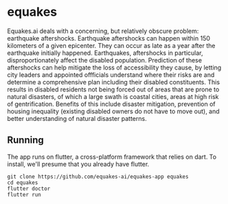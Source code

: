 # equakes

Equakes.ai deals with a concerning, but relatively obscure problem: earthquake aftershocks. Earthquake aftershocks can happen within 150 kilometers of a given epicenter. They can occur as late as a year after the earthquake initially happened. Earthquakes, aftershocks in particular, disproportionately affect the disabled population. Prediction of these aftershocks can help mitigate the loss of accessibility they cause, by letting city leaders and appointed offficials understand where their risks are and determine a comprehensive plan including their disabled constituents. This results in disabled residents not being forced out of areas that are prone to natural disasters, of which a large swath is coastal cities, areas at high risk of gentrification. Benefits of this include disaster mitigation, prevention of housing inequality (existing disabled owners do not have to move out), and better understanding of natural disaster patterns.

## Running

The app runs on flutter, a cross-platform framework that relies on dart. To install, we'll presume that you already have flutter.

```shell
git clone https://github.com/equakes-ai/equakes-app equakes
cd equakes
flutter doctor
flutter run
```

